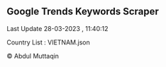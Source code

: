 

## Google Trends Keywords Scraper 
 
Last Update 28-03-2023 , 11:40:12

Country List :
VIETNAM.json



© Abdul Muttaqin 
